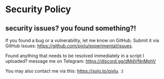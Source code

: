 # Security Policy

## security issues? you found something?!

If you found a bug or a vulnerability, let me know on GitHub. Submit it via GitHub Issues: https://github.com/pixlu/experimental/issues.

Found anything that needs to be resolved immediately in a script I uploaded? message me on Telegram: https://discord.gg/dMdVNnMphV

You may also contact me via this: https://solo.to/pixlu. :)
